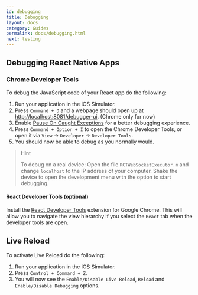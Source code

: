 ```yaml
---
id: debugging
title: Debugging
layout: docs
category: Guides
permalink: docs/debugging.html
next: testing
---
```


## Debugging React Native Apps

### Chrome Developer Tools
To debug the JavaScript code of your React app do the following:

 1. Run your application in the iOS Simulator.
 2. Press ```Command + D``` and a webpage should open up at [http://localhost:8081/debugger-ui](http://localhost:8081/debugger-ui). (Chrome only for now)
 3. Enable [Pause On Caught Exceptions](http://stackoverflow.com/questions/2233339/javascript-is-there-a-way-to-get-chrome-to-break-on-all-errors/17324511#17324511) for a better debugging experience.
 4. Press ```Command + Option + I``` to open the Chrome Developer Tools, or open it via ```View``` -> ```Developer``` -> ```Developer Tools```.
 5. You should now be able to debug as you normally would.

> Hint
>
> To debug on a real device: Open the file ```RCTWebSocketExecutor.m``` and change ```localhost``` to the IP address of your computer. Shake the device to open the development menu with the option to start debugging.

#### React Developer Tools (optional)
Install the [React Developer Tools](https://chrome.google.com/webstore/detail/react-developer-tools/fmkadmapgofadopljbjfkapdkoienihi?hl=en) extension for Google Chrome. This will allow you to navigate the view hierarchy if you select the ```React``` tab when the developer tools are open.

## Live Reload
To activate Live Reload do the following:

1. Run your application in the iOS Simulator.
2. Press ```Control + Command + Z```.
3. You will now see the `Enable/Disable Live Reload`, `Reload` and `Enable/Disable Debugging` options.
